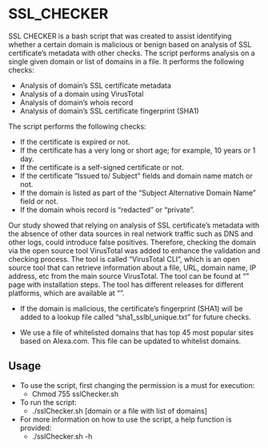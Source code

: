# SSL_CHECKER

SSL CHECKER is a bash script that was created to assist identifying whether a certain domain is malicious or benign based on analysis of SSL certificate’s metadata with other checks. The script performs analysis on a single given domain or list of domains in a file. It performs the following checks:

- Analysis of domain’s SSL certificate metadata
- Analysis of a domain using VirusTotal
- Analysis of domain’s whois record
- Analysis of domain’s SSL certificate fingerprint (SHA1)

The script performs the following checks:
- If the certificate is expired or not.
- If the certificate has a very long or short age; for example, 10 years or 1 day.
- If the certificate is a self-signed certificate or not.
- If the certificate “Issued to/ Subject” fields and domain name match or not. 
- If the domain is listed as part of the “Subject Alternative Domain Name” field or not. 
- If the domain whois record is “redacted” or “private”.


Our study showed that relying on analysis of SSL certificate’s metadata with the absence of other data sources in real network traffic such as DNS and other logs, could introduce false positives. Therefore, checking the domain via the open source tool VirusTotal was added to enhance the validation and checking process. The tool is called “VirusTotal CLI”, which is an open source tool that can retrieve information about a file, URL, domain name, IP address, etc from the main source VirusTotal. The tool can be found at “” page with installation steps. The tool has different releases for different platforms, which are available at “”. 


- If the domain is malicious, the certificate’s fingerprint (SHA1) will be added to a lookup file called “sha1_sslbl_unique.txt” for future checks. 

- We use a file of whitelisted domains that has top 45 most popular sites based on Alexa.com. This file can be updated to whitelist domains.

## Usage

- To use the script, first changing the permission is a must for execution:
	- Chmod 755 sslChecker.sh
- To run the script:
	- ./sslChecker.sh [domain or a file with list of domains]
- For more information on how to use the script, a help function is provided:
	- ./sslChecker.sh -h 
